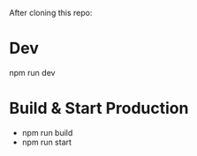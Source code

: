 After cloning this repo:

# Dev
npm run dev

# Build & Start Production
- npm run build
- npm run start
